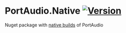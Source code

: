 # PortAudio.Native [![Version](https://img.shields.io/nuget/v/PortAudio.Native.svg)](https://nuget.org/packages/PortAudio.Native)


Nuget package with [native builds](https://github.com/xBaank/PortAudioBin) of PortAudio
